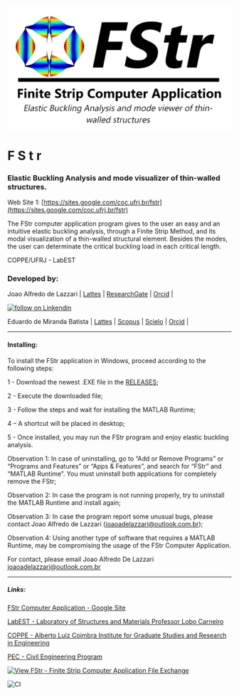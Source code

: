 ![](https://github.com/joaoadelazzari/FStr/blob/master/images/logos/logo2020_1.png?raw=true)

# F S t r
### Elastic Buckling Analysis and mode visualizer of thin-walled structures.

Web Site 1: [https://sites.google.com/coc.ufrj.br/fstr](https://sites.google.com/coc.ufrj.br/fstr)

The FStr computer application program gives to the user an easy and an intuitive  elastic buckling analysis, through a Finite Strip Method, and its modal visualization of a thin-walled structural element. Besides the modes, the user can determinate the critical buckling load in each critical length.

COPPE/UFRJ - LabEST


### Developed by:

Joao Alfredo de Lazzari | [Lattes](http://buscatextual.cnpq.br/buscatextual/visualizacv.do?id=K4675146P1&tokenCaptchar=03AGdBq24dYYI4uCcXH03Xnsv5BqcQqmejviIQmwzqponk_CWJ9BTrrWhqrGbuEjfrVp3evk9TVt4b36_GiGvAIUUN-xszy97zZwe03gre23H_dBAWxjXo7enApMFl1bJ_pe4LmQKz7b0Ej5Ydzx2D_zk_28zuD4tMOht2oeL0psjkw8sS1Wl9JtMWA_Kw-jVQIoyPwZFvwfsymPwT-YCvIJzM6v9IVaOxmcolU3Cx0rNxI6p8QB8m9gAkDBPbkIn9FA2WREJajvlAUGIAlZvduK3JH8ZmWWjMerd3hpii5oD2a_-4PiNnAJ_EftZ3htX5KxbWcDLb28J5piMNsK4p-oXoNt7WtjSIKmXxCtDHm7aYMzwRQgHRieRGsxMnNJA5x1UCwYrO4NPwwbjDCiJch58_-eXumSaaDlLrCBjlh-Cv68pOQOOH-TwUyPowLFGfEeoNFIUsal_BcA48u2pVwEKGAje99Ac71w) | [ResearchGate](https://www.researchgate.net/profile/Joao_Alfredo_De_Lazzari) | [Orcid](https://orcid.org/0000-0002-3176-3006) |

<p> 
  <a href="https://www.linkedin.com/in/joaoalfredo/"> 
    <img src="https://img.shields.io/badge/LinkedIn-0077B5?style=for-the-badge&logo=linkedin&logoColor=white"
         alt="follow on Linkendin"></a> 
<p/>


Eduardo de Miranda Batista  | [Lattes](http://lattes.cnpq.br/9045444814367137) | [Scopus](https://www.scopus.com/authid/detail.uri?authorId=7006940844) | [Scielo](https://www.scielo.br/cgi-bin/wxis.exe/iah/?IsisScript=iah/iah.xis&base=article^dlibrary&fmt=iso.pft&lang=i&nextAction=lnk&indexSearch=AU&exprSearch=BATISTA,+EDUARDO+DE+MIRANDA) | [Orcid](https://orcid.org/0000-0002-6317-6789) |


* * *

#### Installing:

To install the FStr application in Windows, proceed according to the following steps:

1 - Download the newest .EXE file in the [RELEASES](https://github.com/joaoadelazzari/FStr/releases/);

2 - Execute the downloaded file;

3 - Follow the steps and wait for installing the MATLAB Runtime;

4 – A shortcut will be placed in desktop;

5 - Once installed, you may run the FStr program and enjoy elastic buckling analysis.

Observation 1: In case of uninstalling, go to “Add or Remove Programs” or “Programs and Features” or “Apps & Features”, and search for “FStr” and “MATLAB Runtime”. You must uninstall both applications for completely remove the FStr;

Observation 2: In case the program is not running properly, try to uninstall the MATLAB Runtime and install again;

Observation 3: In case the program report some unusual bugs, please contact Joao Alfredo de Lazzari (joaoadelazzari@outlook.com.br);

Observation 4: Using another type of software that requires a MATLAB Runtime, may be compromising the usage of the FStr Computer Application.


For contact, please email Joao Alfredo De Lazzari
joaoadelazzari@outlook.com.br

* * *

##### Links:

[FStr Computer Application - Google Site](https://sites.google.com/coc.ufrj.br/fstr)

[LabEST - Laboratory of Structures and Materials Professor Lobo Carneiro](http://www.labest.coc.ufrj.br/)

[COPPE - Alberto Luiz Coimbra Institute for Graduate Studies and Research in Engineering](https://coppe.ufrj.br/en/)

[PEC - Civil Engineering Program](http://www.coc.ufrj.br/en/)



[![View FStr - Finite Strip Computer Application File Exchange](https://www.mathworks.com/matlabcentral/images/matlab-file-exchange.svg)](https://www.mathworks.com/matlabcentral/fileexchange/74306)

![CI](https://github.com/joaoadelazzari/FStr/workflows/CI/badge.svg)
